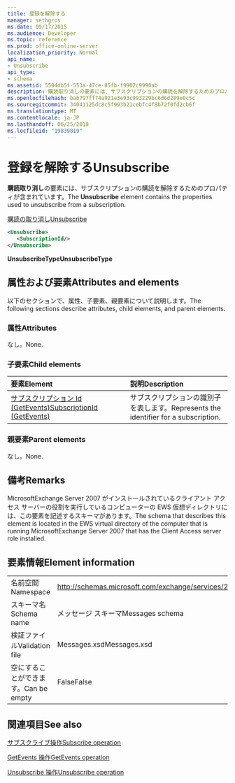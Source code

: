 ```yaml
---
title: 登録を解除する
manager: sethgros
ms.date: 09/17/2015
ms.audience: Developer
ms.topic: reference
ms.prod: office-online-server
localization_priority: Normal
api_name:
- Unsubscribe
api_type:
- schema
ms.assetid: 5584db5f-553a-47ce-85fb-f9902c9990ab
description: 購読取り消しの要素には、サブスクリプションの購読を解除するためのプロパティが含まれています。
ms.openlocfilehash: bab797ff74a921e3e93c993229bc6d6d289e0c5c
ms.sourcegitcommit: 34041125dc8c5f993b21cebfc4f8b72f0fd2cb6f
ms.translationtype: MT
ms.contentlocale: ja-JP
ms.lasthandoff: 06/25/2018
ms.locfileid: "19839819"
---
```

# <a name="unsubscribe"></a><span data-ttu-id="21fa3-103">登録を解除する</span><span class="sxs-lookup"><span data-stu-id="21fa3-103">Unsubscribe</span></span>

<span data-ttu-id="21fa3-104">**購読取り消し**の要素には、サブスクリプションの購読を解除するためのプロパティが含まれています。</span><span class="sxs-lookup"><span data-stu-id="21fa3-104">The **Unsubscribe** element contains the properties used to unsubscribe from a subscription.</span></span> 
  
[<span data-ttu-id="21fa3-105">購読の取り消し</span><span class="sxs-lookup"><span data-stu-id="21fa3-105">Unsubscribe</span></span>](unsubscribe.md)
  
```xml
<Unsubscribe>
   <SubscriptionId/>
</Unsubscribe>
```

 <span data-ttu-id="21fa3-106">**UnsubscribeType**</span><span class="sxs-lookup"><span data-stu-id="21fa3-106">**UnsubscribeType**</span></span>
## <a name="attributes-and-elements"></a><span data-ttu-id="21fa3-107">属性および要素</span><span class="sxs-lookup"><span data-stu-id="21fa3-107">Attributes and elements</span></span>

<span data-ttu-id="21fa3-108">以下のセクションで、属性、子要素、親要素について説明します。</span><span class="sxs-lookup"><span data-stu-id="21fa3-108">The following sections describe attributes, child elements, and parent elements.</span></span>
  
### <a name="attributes"></a><span data-ttu-id="21fa3-109">属性</span><span class="sxs-lookup"><span data-stu-id="21fa3-109">Attributes</span></span>

<span data-ttu-id="21fa3-110">なし。</span><span class="sxs-lookup"><span data-stu-id="21fa3-110">None.</span></span>
  
### <a name="child-elements"></a><span data-ttu-id="21fa3-111">子要素</span><span class="sxs-lookup"><span data-stu-id="21fa3-111">Child elements</span></span>

|<span data-ttu-id="21fa3-112">**要素**</span><span class="sxs-lookup"><span data-stu-id="21fa3-112">**Element**</span></span>|<span data-ttu-id="21fa3-113">**説明**</span><span class="sxs-lookup"><span data-stu-id="21fa3-113">**Description**</span></span>|
|:-----|:-----|
|[<span data-ttu-id="21fa3-114">サブスクリプション Id (GetEvents)</span><span class="sxs-lookup"><span data-stu-id="21fa3-114">SubscriptionId (GetEvents)</span></span>](subscriptionid-getevents.md) <br/> |<span data-ttu-id="21fa3-115">サブスクリプションの識別子を表します。</span><span class="sxs-lookup"><span data-stu-id="21fa3-115">Represents the identifier for a subscription.</span></span>  <br/> |
   
### <a name="parent-elements"></a><span data-ttu-id="21fa3-116">親要素</span><span class="sxs-lookup"><span data-stu-id="21fa3-116">Parent elements</span></span>

<span data-ttu-id="21fa3-117">なし。</span><span class="sxs-lookup"><span data-stu-id="21fa3-117">None.</span></span>
  
## <a name="remarks"></a><span data-ttu-id="21fa3-118">備考</span><span class="sxs-lookup"><span data-stu-id="21fa3-118">Remarks</span></span>

<span data-ttu-id="21fa3-119">MicrosoftExchange Server 2007 がインストールされているクライアント アクセス サーバーの役割を実行しているコンピューターの EWS 仮想ディレクトリには、この要素を記述するスキーマがあります。</span><span class="sxs-lookup"><span data-stu-id="21fa3-119">The schema that describes this element is located in the EWS virtual directory of the computer that is running MicrosoftExchange Server 2007 that has the Client Access server role installed.</span></span>
  
## <a name="element-information"></a><span data-ttu-id="21fa3-120">要素情報</span><span class="sxs-lookup"><span data-stu-id="21fa3-120">Element information</span></span>

|||
|:-----|:-----|
|<span data-ttu-id="21fa3-121">名前空間</span><span class="sxs-lookup"><span data-stu-id="21fa3-121">Namespace</span></span>  <br/> |http://schemas.microsoft.com/exchange/services/2006/messages  <br/> |
|<span data-ttu-id="21fa3-122">スキーマ名</span><span class="sxs-lookup"><span data-stu-id="21fa3-122">Schema name</span></span>  <br/> |<span data-ttu-id="21fa3-123">メッセージ スキーマ</span><span class="sxs-lookup"><span data-stu-id="21fa3-123">Messages schema</span></span>  <br/> |
|<span data-ttu-id="21fa3-124">検証ファイル</span><span class="sxs-lookup"><span data-stu-id="21fa3-124">Validation file</span></span>  <br/> |<span data-ttu-id="21fa3-125">Messages.xsd</span><span class="sxs-lookup"><span data-stu-id="21fa3-125">Messages.xsd</span></span>  <br/> |
|<span data-ttu-id="21fa3-126">空にすることができます。</span><span class="sxs-lookup"><span data-stu-id="21fa3-126">Can be empty</span></span>  <br/> |<span data-ttu-id="21fa3-127">False</span><span class="sxs-lookup"><span data-stu-id="21fa3-127">False</span></span>  <br/> |
   
## <a name="see-also"></a><span data-ttu-id="21fa3-128">関連項目</span><span class="sxs-lookup"><span data-stu-id="21fa3-128">See also</span></span>



[<span data-ttu-id="21fa3-129">サブスクライブ操作</span><span class="sxs-lookup"><span data-stu-id="21fa3-129">Subscribe operation</span></span>](subscribe-operation.md)
  
[<span data-ttu-id="21fa3-130">GetEvents 操作</span><span class="sxs-lookup"><span data-stu-id="21fa3-130">GetEvents operation</span></span>](getevents-operation.md)
  
[<span data-ttu-id="21fa3-131">Unsubscribe 操作</span><span class="sxs-lookup"><span data-stu-id="21fa3-131">Unsubscribe operation</span></span>](unsubscribe-operation.md)

